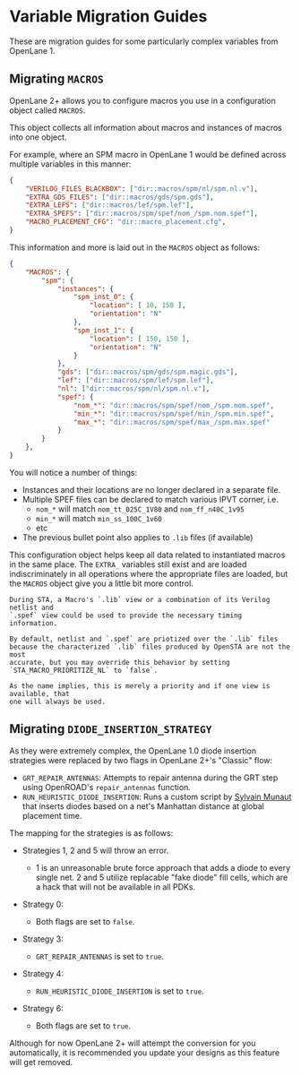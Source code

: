 # Variable Migration Guides
These are migration guides for some particularly complex variables from OpenLane 1.

## Migrating `MACROS`

OpenLane 2+ allows you to configure macros you use in a configuration object
called `MACROS`.

This object collects all information about macros and instances of macros into
one object.

For example, where an SPM macro in OpenLane 1 would be defined across multiple
variables in this manner:

```json
{
    "VERILOG_FILES_BLACKBOX": ["dir::macros/spm/nl/spm.nl.v"],
    "EXTRA_GDS_FILES": ["dir::macros/gds/spm.gds"],
    "EXTRA_LEFS": ["dir::macros/lef/spm.lef"],
    "EXTRA_SPEFS": ["dir::macros/spm/spef/nom_/spm.nom.spef"],
    "MACRO_PLACEMENT_CFG": "dir::macro_placement.cfg",
}
```

This information and more is laid out in the `MACROS` object as follows:

```json
{
    "MACROS": {
        "spm": {
            "instances": {
                "spm_inst_0": {
                    "location": [ 10, 150 ],
                    "orientation": "N"
                },
                "spm_inst_1": {
                    "location": [ 150, 150 ],
                    "orientation": "N"
                }
            },
            "gds": ["dir::macros/spm/gds/spm.magic.gds"],
            "lef": ["dir::macros/spm/lef/spm.lef"],
            "nl": ["dir::macros/spm/nl/spm.nl.v"],
            "spef": {
                "nom_*": "dir::macros/spm/spef/nom_/spm.nom.spef",
                "min_*": "dir::macros/spm/spef/min_/spm.min.spef",
                "max_*": "dir::macros/spm/spef/max_/spm.max.spef"
            }
        }
    },
}
```

You will notice a number of things:

* Instances and their locations are no longer declared in a separate file.
* Multiple SPEF files can be declared to match various IPVT corner, i.e.
    * `nom_*` will match `nom_tt_025C_1V80` and `nom_ff_n40C_1v95`
    * `min_*` will match `min_ss_100C_1v60`
    * etc
* The previous bullet point also applies to `.lib` files (if available)

This configuration object helps keep all data related to instantiated macros in
the same place. The `EXTRA_` variables still exist and are loaded indiscriminately
in all operations where the appropriate files are loaded, but the `MACROS` object
give you a little bit more control.

```{tip}
During STA, a Macro's `.lib` view or a combination of its Verilog netlist and
`.spef` view could be used to provide the necessary timing information.

By default, netlist and `.spef` are priotized over the `.lib` files
because the characterized `.lib` files produced by OpenSTA are not the most
accurate, but you may override this behavior by setting
`STA_MACRO_PRIORITIZE_NL` to `false`.

As the name implies, this is merely a priority and if one view is available, that
one will always be used.
```

## Migrating `DIODE_INSERTION_STRATEGY`

As they were extremely complex, the OpenLane 1.0 diode insertion strategies were
replaced by two flags in OpenLane 2+'s "Classic" flow:

* `GRT_REPAIR_ANTENNAS`: Attempts to repair antenna during the GRT step using
  OpenROAD's `repair_antennas` function.
* `RUN_HEURISTIC_DIODE_INSERTION`: Runs a custom script by
  [Sylvain Munaut](https://github.com/smunaut) that inserts diodes based on a
  net's Manhattan distance at global placement time.

The mapping for the strategies is as follows:

* Strategies 1, 2 and 5 will throw an error.
    * 1 is an unreasonable brute force approach that adds a diode to every
      single net. 2 and 5 utilize replacable "fake diode" fill cells, which
      are a hack that will not be available in all PDKs.

* Strategy 0:
    * Both flags are set to `false`.
* Strategy 3:
    * `GRT_REPAIR_ANTENNAS` is set to `true`.
* Strategy 4:
    * `RUN_HEURISTIC_DIODE_INSERTION` is set to `true`.
* Strategy 6:
    * Both flags are set to `true`.

Although for now OpenLane 2+ will attempt the conversion for you automatically,
it is recommended you update your designs as this feature will get removed.